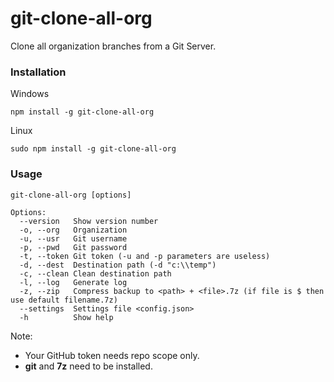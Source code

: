 # git-clone-all-org
Clone all organization branches from a Git Server.

### Installation

Windows
```
npm install -g git-clone-all-org
```

Linux
```
sudo npm install -g git-clone-all-org
```

### Usage

```
git-clone-all-org [options]

Options:
  --version   Show version number
  -o, --org   Organization       
  -u, --usr   Git username    
  -p, --pwd   Git password    
  -t, --token Git token (-u and -p parameters are useless)
  -d, --dest  Destination path (-d "c:\\temp")
  -c, --clean Clean destination path
  -l, --log   Generate log
  -z, --zip   Compress backup to <path> + <file>.7z (if file is $ then use default filename.7z)
  --settings  Settings file <config.json>
  -h          Show help          

 ```
 Note: 
 * Your GitHub token needs repo scope only.
 * **git** and **7z** need to be installed.
